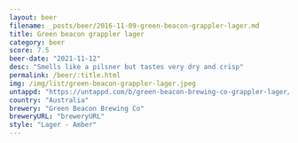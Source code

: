 ```yaml
---
layout: beer
filename: _posts/beer/2016-11-09-green-beacon-grappler-lager.md
title: Green beacon grappler lager
category: beer
score: 7.5
beer-date: "2021-11-12"
desc: "Smells like a pilsner but tastes very dry and crisp"
permalink: /beer/:title.html
img: /img/list/green-beacon-grappler-lager.jpeg
untappd: "https://untappd.com/b/green-beacon-brewing-co-grappler-lager/2606543"
country: "Australia"
brewery: "Green Beacon Brewing Co"
breweryURL: "breweryURL"
style: "Lager - Amber"
---
```

